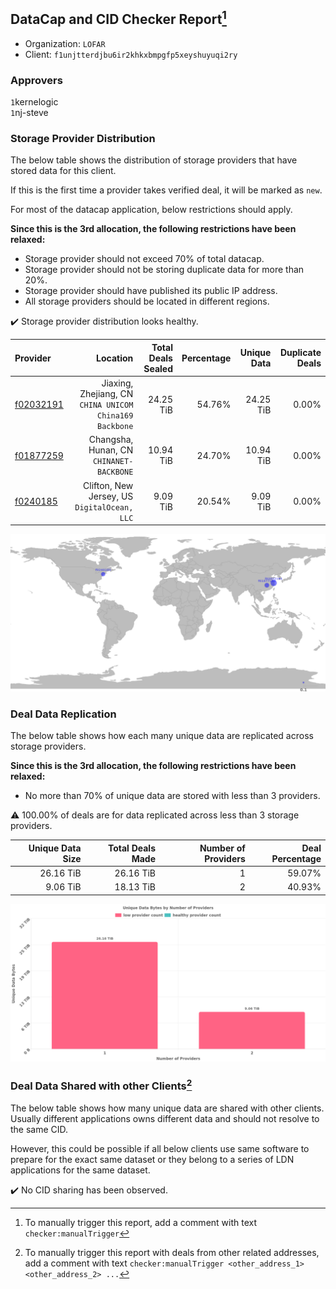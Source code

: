 ## DataCap and CID Checker Report[^1]
 - Organization: `LOFAR`
 - Client: `f1unjtterdjbu6ir2khkxbmpgfp5xeyshuyuqi2ry`
### Approvers
`1`kernelogic<br/>`1`nj-steve

### Storage Provider Distribution
The below table shows the distribution of storage providers that have stored data for this client.

If this is the first time a provider takes verified deal, it will be marked as `new`.

For most of the datacap application, below restrictions should apply.

**Since this is the 3rd allocation, the following restrictions have been relaxed:**
 - Storage provider should not exceed 70% of total datacap.
 - Storage provider should not be storing duplicate data for more than 20%.
 - Storage provider should have published its public IP address.
 - All storage providers should be located in different regions.

✔️ Storage provider distribution looks healthy.

| Provider                                              |                                                   Location | Total Deals Sealed | Percentage | Unique Data | Duplicate Deals |
| :---------------------------------------------------- | ---------------------------------------------------------: | -----------------: | ---------: | ----------: | --------------: |
| [f02032191](https://filfox.info/en/address/f02032191) | Jiaxing, Zhejiang, CN<br/>`CHINA UNICOM China169 Backbone` |          24.25 TiB |     54.76% |   24.25 TiB |           0.00% |
| [f01877259](https://filfox.info/en/address/f01877259) |                Changsha, Hunan, CN<br/>`CHINANET-BACKBONE` |          10.94 TiB |     24.70% |   10.94 TiB |           0.00% |
| [f0240185](https://filfox.info/en/address/f0240185)   |            Clifton, New Jersey, US<br/>`DigitalOcean, LLC` |           9.09 TiB |     20.54% |    9.09 TiB |           0.00% |

<img src="https://raw.githubusercontent.com/data-preservation-programs/filplus-checker-assets/main/filecoin-project/filecoin-plus-large-datasets/issues/2062/1690798906390.png"/>

### Deal Data Replication
The below table shows how each many unique data are replicated across storage providers.


**Since this is the 3rd allocation, the following restrictions have been relaxed:**
- No more than 70% of unique data are stored with less than 3 providers.

⚠️ 100.00% of deals are for data replicated across less than 3 storage providers.

| Unique Data Size | Total Deals Made | Number of Providers | Deal Percentage |
| ---------------: | ---------------: | ------------------: | --------------: |
|        26.16 TiB |        26.16 TiB |                   1 |          59.07% |
|         9.06 TiB |        18.13 TiB |                   2 |          40.93% |

<img src="https://raw.githubusercontent.com/data-preservation-programs/filplus-checker-assets/main/filecoin-project/filecoin-plus-large-datasets/issues/2062/1690798907123.png"/>

### Deal Data Shared with other Clients[^3]
The below table shows how many unique data are shared with other clients.
Usually different applications owns different data and should not resolve to the same CID.

However, this could be possible if all below clients use same software to prepare for the exact same dataset or they belong to a series of LDN applications for the same dataset.

✔️ No CID sharing has been observed.

[^1]: To manually trigger this report, add a comment with text `checker:manualTrigger`

[^2]: Deals from those addresses are combined into this report as they are specified with `checker:manualTrigger`

[^3]: To manually trigger this report with deals from other related addresses, add a comment with text `checker:manualTrigger <other_address_1> <other_address_2> ...`
